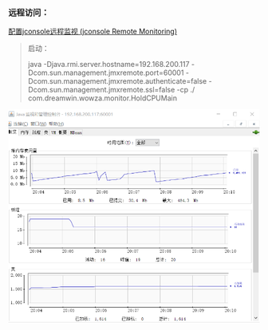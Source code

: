 ### 远程访问：



[配置jconsole远程监视 \(jconsole Remote Monitoring\)](https://www.cnblogs.com/sunxucool/archive/2012/12/18/2823221.html)



> 启动：
>
> java -Djava.rmi.server.hostname=192.168.200.117 -Dcom.sun.management.jmxremote.port=60001 -Dcom.sun.management.jmxremote.authenticate=false -Dcom.sun.management.jmxremote.ssl=false -cp ./ com.dreamwin.wowza.monitor.HoldCPUMain



![](/assets/import31.png)

